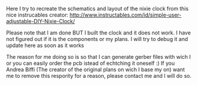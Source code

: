 Here I try to recreate the schematics and layout of the nixie clock from this nice instrucables creator:
http://www.instructables.com/id/simple-user-adjustable-DIY-Nixie-Clock/

Please note that I am done BUT I built the clock and it does not work. I have not figured out if it is the components or my plans. I will try to debug it and update here as soon as it works

The reason for me doing so is so that I can generate gerber files with wich I or you can easily order the pcb istead of echtching it oneself :)
If you Andrea Biffi (The creator of the original plans on wich I base my on) want me to remove this respority for a reason, please contact me and I 
will do so.
